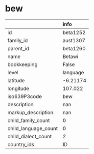 # bew
|                      | info     |
|:---------------------|:---------|
| id                   | beta1252 |
| family_id            | aust1307 |
| parent_id            | beta1260 |
| name                 | Betawi   |
| bookkeeping          | False    |
| level                | language |
| latitude             | -6.21174 |
| longitude            | 107.022  |
| iso639P3code         | bew      |
| description          | nan      |
| markup_description   | nan      |
| child_family_count   | 0        |
| child_language_count | 0        |
| child_dialect_count  | 2        |
| country_ids          | ID       |